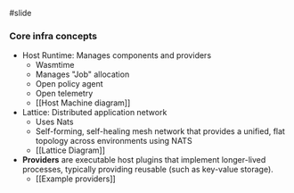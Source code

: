 #slide

### Core infra concepts
- Host Runtime: Manages components and providers
	- Wasmtime
	- Manages "Job" allocation
	- Open policy agent
	- Open telemetry
	- [[Host Machine diagram]]
- Lattice: Distributed application network
	- Uses Nats
	- Self-forming, self-healing mesh network that provides a unified, flat topology across environments using NATS
	- [[Lattice Diagram]]
- **Providers** are executable host plugins that implement longer-lived processes, typically providing reusable (such as key-value storage).
	- [[Example providers]]